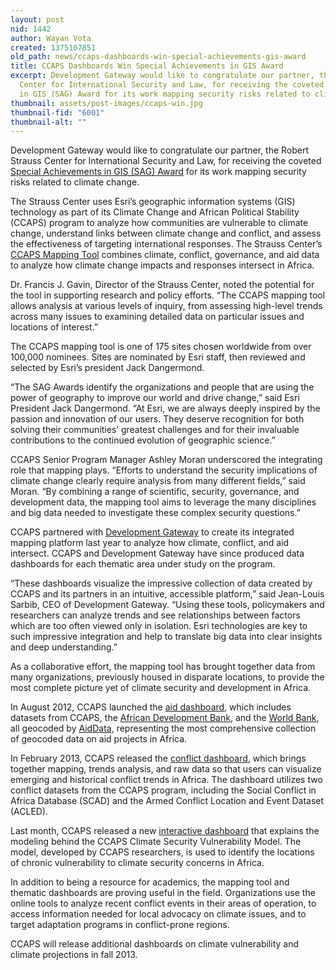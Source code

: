 ```yaml
---
layout: post
nid: 1442
author: Wayan Vota
created: 1375107851
old_path: news/ccaps-dashboards-win-special-achievements-gis-award
title: CCAPS Dashboards Win Special Achievements in GIS Award
excerpt: Development Gateway would like to congratulate our partner, the Robert Strauss
  Center for International Security and Law, for receiving the coveted Special Achievements
  in GIS (SAG) Award for its work mapping security risks related to climate change.
thumbnail: assets/post-images/ccaps-win.jpg
thumbnail-fid: "6001"
thumbnail-alt: ""
---
```


Development Gateway would like to congratulate our partner, the Robert Strauss Center for International Security and Law, for receiving the coveted [Special Achievements in GIS (SAG) Award](http://www.esri.com/sag) for its work mapping security risks related to climate change.

The Strauss Center uses Esri’s geographic information systems (GIS) technology as part of its Climate Change and African Political Stability (CCAPS) program to analyze how communities are vulnerable to climate change, understand links between climate change and conflict, and assess the effectiveness of targeting international responses. The Strauss Center’s [CCAPS Mapping Tool](http://www.strausscenter.org/ccaps/mapping-tool.html) combines climate, conflict, governance, and aid data to analyze how climate change impacts and responses intersect in Africa.

Dr. Francis J. Gavin, Director of the Strauss Center, noted the potential for the tool in supporting research and policy efforts. “The CCAPS mapping tool allows analysis at various levels of inquiry, from assessing high-level trends across many issues to examining detailed data on particular issues and locations of interest.”

The CCAPS mapping tool is one of 175 sites chosen worldwide from over 100,000 nominees. Sites are nominated by Esri staff, then reviewed and selected by Esri’s president Jack Dangermond.

“The SAG Awards identify the organizations and people that are using the power of geography to improve our world and drive change,” said Esri President Jack Dangermond. “At Esri, we are always deeply inspired by the passion and innovation of our users. They deserve recognition for both solving their communities’ greatest challenges and for their invaluable contributions to the continued evolution of geographic science.”

CCAPS Senior Program Manager Ashley Moran underscored the integrating role that mapping plays. “Efforts to understand the security implications of climate change clearly require analysis from many different fields,” said Moran. “By combining a range of scientific, security, governance, and development data, the mapping tool aims to leverage the many disciplines and big data needed to investigate these complex security questions.”

CCAPS partnered with [Development Gateway](/) to create its integrated mapping platform last year to analyze how climate, conflict, and aid intersect. CCAPS and Development Gateway have since produced data dashboards for each thematic area under study on the program.

“These dashboards visualize the impressive collection of data created by CCAPS and its partners in an intuitive, accessible platform,” said Jean-Louis Sarbib, CEO of Development Gateway. “Using these tools, policymakers and researchers can analyze trends and see relationships between factors which are too often viewed only in isolation. Esri technologies are key to such impressive integration and help to translate big data into clear insights and deep understanding.”

As a collaborative effort, the mapping tool has brought together data from many organizations, previously housed in disparate locations, to provide the most complete picture yet of climate security and development in Africa.

In August 2012, CCAPS launched the [aid dashboard](http://ccaps.aiddata.org/aid), which includes datasets from CCAPS, the [African Development Bank](http://www.afdb.org), and the [World Bank](http://maps.worldbank.org), all geocoded by [AidData](http://www.aiddata.org/content/index/AidData-Raw/geocoded-data), representing the most comprehensive collection of geocoded data on aid projects in Africa.

In February 2013, CCAPS released the [conflict dashboard](http://ccaps.aiddata.org/conflict), which brings together mapping, trends analysis, and raw data so that users can visualize emerging and historical conflict trends in Africa. The dashboard utilizes two conflict datasets from the CCAPS program, including the Social Conflict in Africa Database (SCAD) and the Armed Conflict Location and Event Dataset (ACLED).

Last month, CCAPS released a new [interactive dashboard](http://ccaps.aiddata.org/buildingthemodel) that explains the modeling behind the CCAPS Climate Security Vulnerability Model. The model, developed by CCAPS researchers, is used to identify the locations of chronic vulnerability to climate security concerns in Africa.

In addition to being a resource for academics, the mapping tool and thematic dashboards are proving useful in the field. Organizations use the online tools to analyze recent conflict events in their areas of operation, to access information needed for local advocacy on climate issues, and to target adaptation programs in conflict-prone regions.

CCAPS will release additional dashboards on climate vulnerability and climate projections in fall 2013.
